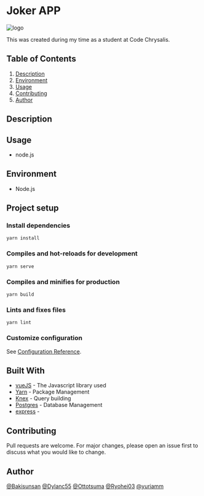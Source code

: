 # Joker APP
![logo](https://user-images.githubusercontent.com/59043522/90584602-e61e8c00-e1a0-11ea-9abc-325a924433bf.png)

This was created during my time as a student at Code Chrysalis.

## Table of Contents

1.  [Description](#description)
1.  [Environment](#environment)
1.  [Usage](#usage)
1.  [Contributing](#contributing)
1.  [Author](#author)

## Description

## Usage

- node.js

## Environment

- Node.js

## Project setup

### Install dependencies
```
yarn install
```

### Compiles and hot-reloads for development
```
yarn serve
```

### Compiles and minifies for production
```
yarn build
```

### Lints and fixes files
```
yarn lint
```

### Customize configuration
See [Configuration Reference](https://cli.vuejs.org/config/).

## Built With

- [vueJS](http://www.https://vuejs.org/) - The Javascript library used
- [Yarn](https://yarnpkg.com/) - Package Management
- [Knex](https://knexjs.org/) - Query building
- [Postgres](https://www.postgresql.org/) - Database Management
- [express](https://expressjs.com/) - 

## Contributing

Pull requests are welcome. For major changes, please open an issue first to discuss what you would like to change.

## Author
[@Bakisunsan](https://github.com/bakisunsan) [@Dylanc55](https://github.com/Dylanc55) [@Ottotsuma](https://github.com/ottotsuma) [@Ryohei03](https://github.com/Ryohei03) [@yuriamm](https://github.com/yuriamm)
